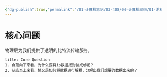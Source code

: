 ```yaml
---
{"dg-publish":true,"permalink":"/01-计算机笔记/03-408/04-计算机网络/01-湖科大计网/003-数据链路层/","tags":["personal/blog"]}
---
```



# 核心问题
物理层为我们提供了透明的比特流传输服务。
```ad-question
title: Core Question
1. 自顶向下来看，为什么要将ip数据报封装成帧呢？
2. 从底至上来看，帧又是如何将数据进行解耦，分解出我们想要的数据出来的？
```


